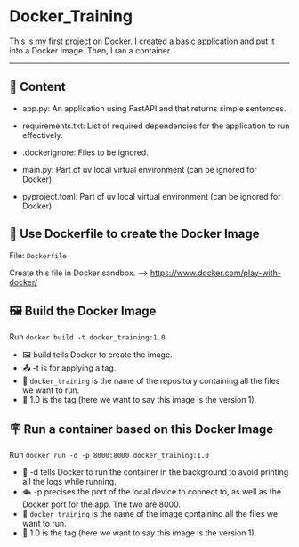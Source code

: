 # Docker_Training

This is my first project on Docker. I created a basic application and put it into a Docker Image.
Then, I ran a container.

---

## 📑 Content
- app.py: An application using FastAPI and that returns simple sentences.
- requirements.txt: List of required dependencies for the application to run effectively.
- .dockerignore: Files to be ignored.
  
- main.py: Part of uv local virtual environment (can be ignored for Docker).
- pyproject.toml: Part of uv local virtual environment (can be ignored for Docker).

## 📘 Use Dockerfile to create the Docker Image

File: `Dockerfile`

Create this file in Docker sandbox. --> https://www.docker.com/play-with-docker/

## 🖼️ Build the Docker Image

Run `docker build -t docker_training:1.0`

- 🖼️ build tells Docker to create the image.
- 📤 -t is for applying a tag.
- 📂 `docker_training` is the name of the repository containing all the files we want to run.
- 📄 1.0 is the tag (here we want to say this image is the version 1).

## 🪧 Run a container based on this Docker Image

Run `docker run -d -p 8000:8000 docker_training:1.0`

- 🔂 -d tells Docker to run the container in the background to avoid printing all the logs while running.
- 🛳️ -p precises the port of the local device to connect to, as well as the Docker port for the app. The two are 8000.
- 📂 `docker_training` is the name of the image containing all the files we want to run.
- 📄 1.0 is the tag (here we want to say this image is the version 1).


